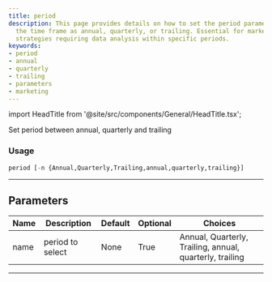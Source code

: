 ```yaml
---
title: period
description: This page provides details on how to set the period parameter to define
  the time frame as annual, quarterly, or trailing. Essential for marketing and SEO
  strategies requiring data analysis within specific periods.
keywords:
- period
- annual
- quarterly
- trailing
- parameters
- marketing
---
```


import HeadTitle from '@site/src/components/General/HeadTitle.tsx';

<HeadTitle title="stocks/sia/period - Reference | OpenBB Terminal Docs" />

Set period between annual, quarterly and trailing

### Usage

```python
period [-n {Annual,Quarterly,Trailing,annual,quarterly,trailing}]
```

---

## Parameters

| Name | Description | Default | Optional | Choices |
| ---- | ----------- | ------- | -------- | ------- |
| name | period to select | None | True | Annual, Quarterly, Trailing, annual, quarterly, trailing |

---
